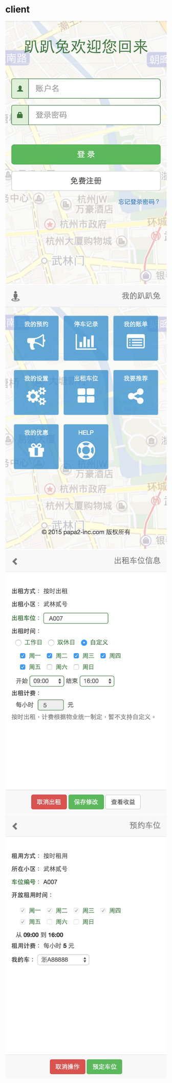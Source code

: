 # client
![](https://raw.githubusercontent.com/papa2/client/master/web/src/main/webapp/statics/image/about/1.png)
![](https://raw.githubusercontent.com/papa2/client/master/web/src/main/webapp/statics/image/about/2.png)
![](https://raw.githubusercontent.com/papa2/client/master/web/src/main/webapp/statics/image/about/3.png)
![](https://raw.githubusercontent.com/papa2/client/master/web/src/main/webapp/statics/image/about/4.png)

